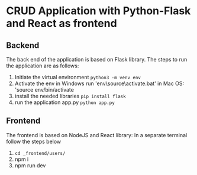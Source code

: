 # CRUD Application with Python-Flask and React as frontend
 
## Backend
The back end of the application is based on Flask library. The steps to run the application are as follows:
1. Initiate the virtual environment 
```python3 -m venv env```
2. Activate the env
in Windows run 'env\source\activate.bat'
in  Mac OS: 'source env/bin/activate
3. install the needed libraries
```pip install flask```
4. run the application app.py
```python app.py```

## Frontend
The frontend is based on NodeJS and React library:
In a separate terminal follow the steps below
1. ```cd _frontend/users/```
2. npm i
3. npm run dev
